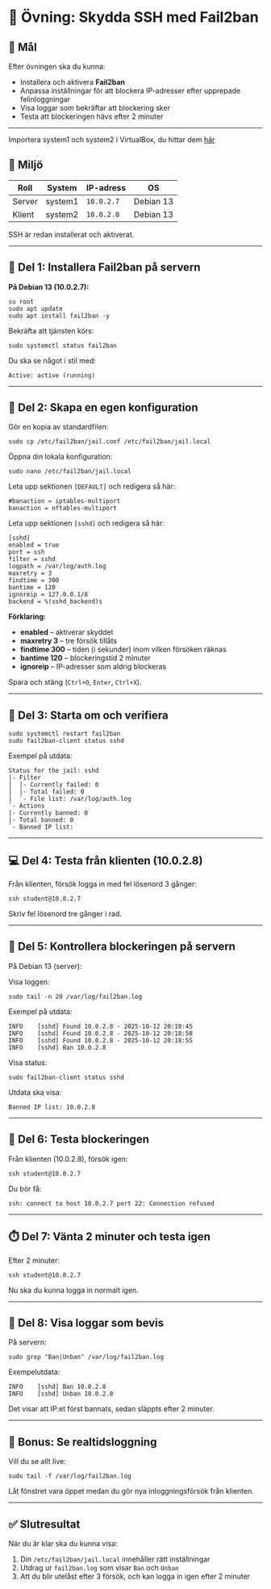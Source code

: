 # 🧱 Övning: Skydda SSH med Fail2ban

## 🎯 Mål

Efter övningen ska du kunna:

* Installera och aktivera **Fail2ban**
* Anpassa inställningar för att blockera IP-adresser efter upprepade felinloggningar
* Visa loggar som bekräftar att blockering sker
* Testa att blockeringen hävs efter 2 minuter

---

Importera system1 och system2 i VirtualBox, du hittar dem [här](https://github.com/learnwithlandell/vm-ovningar/blob/main/ovning-5-vbox-import-appliances.md)

## 🧩 Miljö

| Roll   | System    | IP-adress  | OS      |
| ------ | --------- | ---------- | ---------
| Server | system1   | `10.0.2.7` | Debian 13
| Klient | system2   | `10.0.2.8` | Debian 13

SSH är redan installerat och aktiverat.

---

## 🔧 Del 1: Installera Fail2ban på servern

**På Debian 13 (10.0.2.7):**

```
su root
sudo apt update
sudo apt install fail2ban -y
```

Bekräfta att tjänsten körs:
```
sudo systemctl status fail2ban
```

Du ska se något i stil med:
```
Active: active (running)
```

---

## 📁 Del 2: Skapa en egen konfiguration

Gör en kopia av standardfilen:
```
sudo cp /etc/fail2ban/jail.conf /etc/fail2ban/jail.local
```

Öppna din lokala konfiguration:
```
sudo nano /etc/fail2ban/jail.local
```

Leta upp sektionen `[DEFAULT]` och redigera så här:
```
#banaction = iptables-multiport
banaction = nftables-multiport
```

Leta upp sektionen `[sshd]` och redigera så här:

```
[sshd]
enabled = true
port = ssh
filter = sshd
logpath = /var/log/auth.log
maxretry = 3
findtime = 300
bantime = 120
ignoreip = 127.0.0.1/8
backend = %(sshd_backend)s
```

**Förklaring:**

* **enabled** – aktiverar skyddet
* **maxretry 3** – tre försök tillåts
* **findtime 300** – tiden (i sekunder) inom vilken försöken räknas
* **bantime 120** – blockeringstid 2 minuter
* **ignoreip** – IP-adresser som aldrig blockeras

Spara och stäng (`Ctrl+O`, `Enter`, `Ctrl+X`).

---

## 🔄 Del 3: Starta om och verifiera

```
sudo systemctl restart fail2ban
sudo fail2ban-client status sshd
```

Exempel på utdata:
```
Status for the jail: sshd
|- Filter
|  |- Currently failed: 0
|  |- Total failed: 0
|  `- File list: /var/log/auth.log
`- Actions
|- Currently banned: 0
|- Total banned: 0
`- Banned IP list:
```

---

## 💻 Del 4: Testa från klienten (10.0.2.8)

Från klienten, försök logga in med fel lösenord 3 gånger:

```
ssh student@10.0.2.7
```

Skriv fel lösenord tre gånger i rad.

---

## 🧠 Del 5: Kontrollera blockeringen på servern

På Debian 13 (server):

Visa loggen:
```
sudo tail -n 20 /var/log/fail2ban.log
```

Exempel på utdata:
```
INFO    [sshd] Found 10.0.2.8 - 2025-10-12 20:18:45
INFO    [sshd] Found 10.0.2.8 - 2025-10-12 20:18:50
INFO    [sshd] Found 10.0.2.8 - 2025-10-12 20:18:55
INFO    [sshd] Ban 10.0.2.8
```

Visa status:
```
sudo fail2ban-client status sshd
```

Utdata ska visa:
```
Banned IP list: 10.0.2.8
```

---

## 🧱 Del 6: Testa blockeringen

Från klienten (10.0.2.8), försök igen:

```
ssh student@10.0.2.7
```

Du bör få:
```
ssh: connect to host 10.0.2.7 port 22: Connection refused
```

---

## ⏱️ Del 7: Vänta 2 minuter och testa igen

Efter 2 minuter:
```
ssh student@10.0.2.7
```

Nu ska du kunna logga in normalt igen.

---

## 📜 Del 8: Visa loggar som bevis

På servern:
```
sudo grep "Ban|Unban" /var/log/fail2ban.log
```

Exempelutdata:
```
INFO    [sshd] Ban 10.0.2.8
INFO    [sshd] Unban 10.0.2.8
```

Det visar att IP:et först bannats, sedan släppts efter 2 minuter.

---

## 🧩 Bonus: Se realtidsloggning

Vill du se allt live:

```
sudo tail -f /var/log/fail2ban.log
```

Låt fönstret vara öppet medan du gör nya inloggningsförsök från klienten.

---

## ✅ Slutresultat

När du är klar ska du kunna visa:

1. Din `/etc/fail2ban/jail.local` innehåller rätt inställningar
2. Utdrag ur `fail2ban.log` som visar `Ban` och `Unban`
3. Att du blir utelåst efter 3 försök, och kan logga in igen efter 2 minuter
   ```
